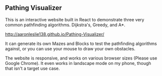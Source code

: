 ## Pathing Visualizer

This is an interactive website built in React to demonstrate three very common pathfinding algorithms. Dijkstra's, Greedy, and A*.

http://aaronleslie138.github.io/Pathing-Visualizer/

It can generate its own Mazes and Blocks to test the pathfinding algorithms against, or you can use your mouse to draw your own obstacles.

The website is responsive, and works on various browser sizes (Please use Google Chrome). It even works in landscape mode on my phone, though that isn't a target use case.

